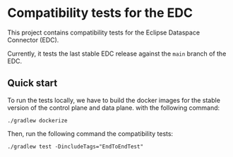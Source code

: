 # Compatibility tests for the EDC

This project contains compatibility tests for the Eclipse Dataspace Connector (EDC).

Currently, it tests the last stable EDC release against the `main` branch of the EDC.

## Quick start

To run the tests locally, we have to build the docker images for the stable version of the control plane and data plane.
with the following command:

```shell
./gradlew dockerize
````

Then, run the following command the compatibility tests:

```shell
./gradlew test -DincludeTags="EndToEndTest"
```

